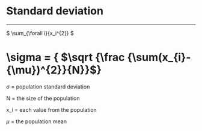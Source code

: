 # Standard deviation
---
$ \sum_{\forall i}{x_i^{2}} $

#   \\sigma  = { $\sqrt {\frac {\sum(x_{i}-{\mu})^{2}}{N}}$} 



$\sigma$	=	population standard deviation

N	=	the size of the population

x_i	=	each value from the population

$\mu$	=	the population mean 
